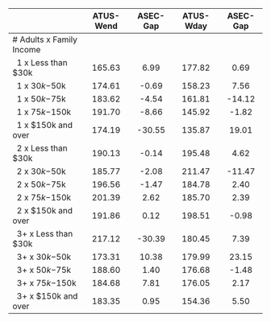 
|                      |    ATUS-Wend |     ASEC-Gap |    ATUS-Wday |     ASEC-Gap |
| -------------------- | :----------: | :----------: | :----------: | :----------: |
| # Adults x Family Income |              |              |              |              |
| &nbsp;&nbsp;1 x Less than $30k |       165.63 |         6.99 |       177.82 |         0.69 |
| &nbsp;&nbsp;1 x $30k-$50k |       174.61 |        -0.69 |       158.23 |         7.56 |
| &nbsp;&nbsp;1 x $50k-$75k |       183.62 |        -4.54 |       161.81 |       -14.12 |
| &nbsp;&nbsp;1 x $75k-$150k |       191.70 |        -8.66 |       145.92 |        -1.82 |
| &nbsp;&nbsp;1 x $150k and over |       174.19 |       -30.55 |       135.87 |        19.01 |
| &nbsp;&nbsp;2 x Less than $30k |       190.13 |        -0.14 |       195.48 |         4.62 |
| &nbsp;&nbsp;2 x $30k-$50k |       185.77 |        -2.08 |       211.47 |       -11.47 |
| &nbsp;&nbsp;2 x $50k-$75k |       196.56 |        -1.47 |       184.78 |         2.40 |
| &nbsp;&nbsp;2 x $75k-$150k |       201.39 |         2.62 |       185.70 |         2.39 |
| &nbsp;&nbsp;2 x $150k and over |       191.86 |         0.12 |       198.51 |        -0.98 |
| &nbsp;&nbsp;3+ x Less than $30k |       217.12 |       -30.39 |       180.45 |         7.39 |
| &nbsp;&nbsp;3+ x $30k-$50k |       173.31 |        10.38 |       179.99 |        23.15 |
| &nbsp;&nbsp;3+ x $50k-$75k |       188.60 |         1.40 |       176.68 |        -1.48 |
| &nbsp;&nbsp;3+ x $75k-$150k |       184.68 |         7.81 |       176.05 |         2.17 |
| &nbsp;&nbsp;3+ x $150k and over |       183.35 |         0.95 |       154.36 |         5.50 |

